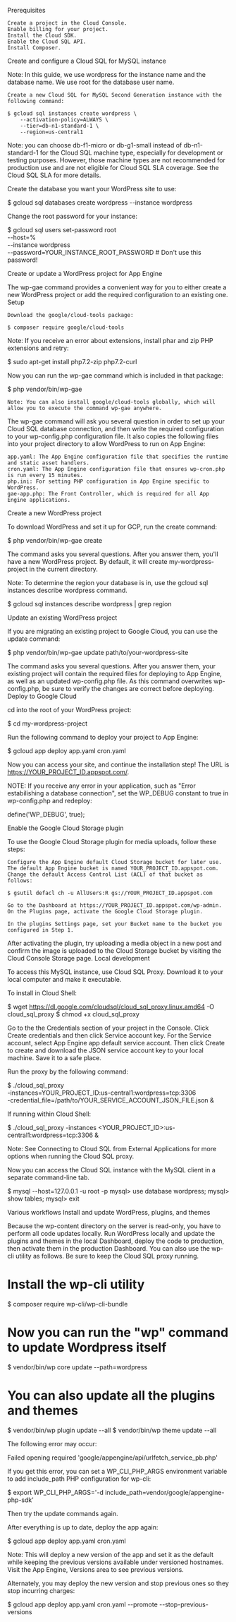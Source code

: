 Prerequisites

    Create a project in the Cloud Console.
    Enable billing for your project.
    Install the Cloud SDK.
    Enable the Cloud SQL API.
    Install Composer.

Create and configure a Cloud SQL for MySQL instance

Note: In this guide, we use wordpress for the instance name and the database name. We use root for the database user name.

    Create a new Cloud SQL for MySQL Second Generation instance with the following command:

    $ gcloud sql instances create wordpress \
        --activation-policy=ALWAYS \
        --tier=db-n1-standard-1 \
        --region=us-central1

Note: you can choose db-f1-micro or db-g1-small instead of db-n1-standard-1 for the Cloud SQL machine type, especially for development or testing purposes. However, those machine types are not recommended for production use and are not eligible for Cloud SQL SLA coverage. See the Cloud SQL SLA for more details.

Create the database you want your WordPress site to use:

$ gcloud sql databases create wordpress --instance wordpress

Change the root password for your instance:

$ gcloud sql users set-password root \
    --host=% \
    --instance wordpress \
    --password=YOUR_INSTANCE_ROOT_PASSWORD # Don't use this password!

Create or update a WordPress project for App Engine

The wp-gae command provides a convenient way for you to either create a new WordPress project or add the required configuration to an existing one.
Setup

    Download the google/cloud-tools package:

    $ composer require google/cloud-tools

Note: If you receive an error about extensions, install phar and zip PHP extensions and retry:

$ sudo apt-get install php7.2-zip php7.2-curl

Now you can run the wp-gae command which is included in that package:

$ php vendor/bin/wp-gae

    Note: You can also install google/cloud-tools globally, which will allow you to execute the command wp-gae anywhere.

The wp-gae command will ask you several question in order to set up your Cloud SQL database connection, and then write the required configuration to your wp-config.php configuration file. It also copies the following files into your project directory to allow WordPress to run on App Engine:

    app.yaml: The App Engine configuration file that specifies the runtime and static asset handlers.
    cron.yaml: The App Engine configuration file that ensures wp-cron.php is run every 15 minutes.
    php.ini: For setting PHP configuration in App Engine specific to WordPress.
    gae-app.php: The Front Controller, which is required for all App Engine applications.

Create a new WordPress project

To download WordPress and set it up for GCP, run the create command:

$ php vendor/bin/wp-gae create

The command asks you several questions. After you answer them, you'll have a new WordPress project. By default, it will create my-wordpress-project in the current directory.

Note: To determine the region your database is in, use the gcloud sql instances describe wordpress command.

$ gcloud sql instances describe wordpress | grep region

Update an existing WordPress project

If you are migrating an existing project to Google Cloud, you can use the update command:

$ php vendor/bin/wp-gae update path/to/your-wordpress-site

The command asks you several questions. After you answer them, your existing project will contain the required files for deploying to App Engine, as well as an updated wp-config.php file. As this command overwrites wp-config.php, be sure to verify the changes are correct before deploying.
Deploy to Google Cloud

cd into the root of your WordPress project:

$ cd my-wordpress-project

Run the following command to deploy your project to App Engine:

$ gcloud app deploy app.yaml cron.yaml

Now you can access your site, and continue the installation step! The URL is https://YOUR_PROJECT_ID.appspot.com/.

NOTE: If you receive any error in your application, such as "Error estabilishing a database connection", set the WP_DEBUG constant to true in wp-config.php and redeploy:

define('WP_DEBUG', true);

Enable the Google Cloud Storage plugin

To use the Google Cloud Storage plugin for media uploads, follow these steps:

    Configure the App Engine default Cloud Storage bucket for later use. The default App Engine bucket is named YOUR_PROJECT_ID.appspot.com. Change the default Access Control List (ACL) of that bucket as follows:

    $ gsutil defacl ch -u AllUsers:R gs://YOUR_PROJECT_ID.appspot.com

    Go to the Dashboard at https://YOUR_PROJECT_ID.appspot.com/wp-admin. On the Plugins page, activate the Google Cloud Storage plugin.

    In the plugins Settings page, set your Bucket name to the bucket you configured in Step 1.

After activating the plugin, try uploading a media object in a new post and confirm the image is uploaded to the Cloud Storage bucket by visiting the Cloud Console Storage page.
Local development

To access this MySQL instance, use Cloud SQL Proxy. Download it to your local computer and make it executable.

To install in Cloud Shell:

$ wget https://dl.google.com/cloudsql/cloud_sql_proxy.linux.amd64 -O cloud_sql_proxy
$ chmod +x cloud_sql_proxy

Go to the the Credentials section of your project in the Console. Click Create credentials and then click Service account key. For the Service account, select App Engine app default service account. Then click Create to create and download the JSON service account key to your local machine. Save it to a safe place.

Run the proxy by the following command:

$ ./cloud_sql_proxy \
    -instances=YOUR_PROJECT_ID:us-central1:wordpress=tcp:3306 \
    -credential_file=/path/to/YOUR_SERVICE_ACCOUNT_JSON_FILE.json &

If running within Cloud Shell:

$ ./cloud_sql_proxy -instances <YOUR_PROJECT_ID>:us-central1:wordpress=tcp:3306 &

Note: See Connecting to Cloud SQL from External Applications for more options when running the Cloud SQL proxy.

Now you can access the Cloud SQL instance with the MySQL client in a separate command-line tab.

$ mysql --host=127.0.0.1 -u root -p
mysql> use database wordpress;
mysql> show tables;
mysql> exit

Various workflows
Install and update WordPress, plugins, and themes

Because the wp-content directory on the server is read-only, you have to perform all code updates locally. Run WordPress locally and update the plugins and themes in the local Dashboard, deploy the code to production, then activate them in the production Dashboard. You can also use the wp-cli utility as follows. Be sure to keep the Cloud SQL proxy running.

# Install the wp-cli utility
$ composer require wp-cli/wp-cli-bundle
# Now you can run the "wp" command to update Wordpress itself
$ vendor/bin/wp core update --path=wordpress
# You can also update all the plugins and themes
$ vendor/bin/wp plugin update --all
$ vendor/bin/wp theme update --all

The following error may occur:

Failed opening required 'google/appengine/api/urlfetch_service_pb.php'

If you get this error, you can set a WP_CLI_PHP_ARGS environment variable to add include_path PHP configuration for wp-cli:

$ export WP_CLI_PHP_ARGS='-d include_path=vendor/google/appengine-php-sdk'

Then try the update commands again.

After everything is up to date, deploy the app again:

$ gcloud app deploy app.yaml cron.yaml

Note: This will deploy a new version of the app and set it as the default while keeping the previous versions available under versioned hostnames. Visit the App Engine, Versions area to see previous versions.

Alternately, you may deploy the new version and stop previous ones so they stop incurring charges:

$ gcloud app deploy app.yaml cron.yaml --promote --stop-previous-versions